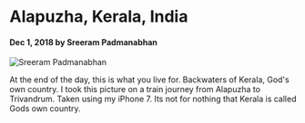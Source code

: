 # Alapuzha, Kerala, India

#### Dec 1, 2018 by Sreeram Padmanabhan

![Sreeram Padmanabhan](https://scontent-lht6-1.cdninstagram.com/vp/e942d0eed2da527e11a0ad349dc12577/5C976ABE/t51.2885-15/e35/46705556_323005871617949_1877426667828754658_n.jpg "Alapuzha")

At the end of the day, this is what you live for. Backwaters of Kerala, God's own country. I took this picture on a train journey from Alapuzha to Trivandrum. Taken using my iPhone 7. Its not for nothing  that Kerala is called Gods own country.